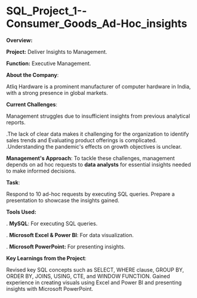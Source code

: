 # SQL_Project_1--Consumer_Goods_Ad-Hoc_insights

**Overview:**

**Project:** Deliver Insights to Management.

**Function:** Executive Management.

**About the Company**:

Atliq Hardware is a prominent manufacturer of computer hardware in India, with a strong presence in global markets.

**Current Challenges**:

Management struggles due to insufficient insights from previous analytical reports.

.The lack of clear data makes it challenging for the organization to identify sales trends
 and Evaluating product offerings is complicated.
.Understanding the pandemic's effects on growth objectives is unclear.

**Management's Approach**: To tackle these challenges, management depends on ad hoc requests to **data analysts** for essential insights needed to make informed decisions.

**Task**:

Respond to 10 ad-hoc requests by executing SQL queries.
Prepare a presentation to showcase the insights gained.

**Tools Used:**

. **MySQL**: For executing SQL queries.

. **Microsoft Excel & Power BI**: For data visualization.

. **Microsoft PowerPoint:** For presenting insights.

 **Key Learnings from the Project**:

Revised key SQL concepts such as SELECT, WHERE clause, GROUP BY, ORDER BY, JOINS, USING, CTE, and WINDOW FUNCTION. Gained experience in creating visuals using Excel and Power BI and presenting insights with Microsoft PowerPoint.
